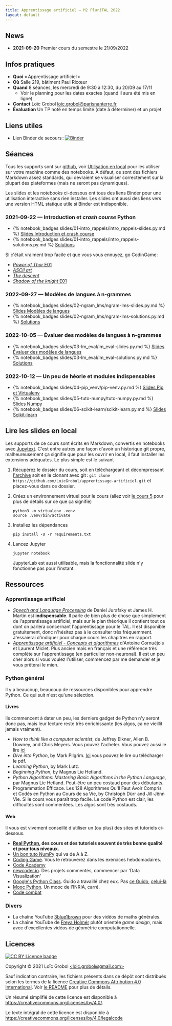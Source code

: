 ```yaml
---
title: Apprentissage artificiel — M2 PluriTAL 2022
layout: default
---
```


<!-- LTeX: language=fr -->

## News

- **2021-09-20** Premier cours du semestre le 21/09/2022

## Infos pratiques

- **Quoi** « Apprentissage artificiel »
- **Où** Salle 219, bâtiment Paul Ricœur
- **Quand** 8 séances, les mercredi de 9:30 à 12:30, du 20/09 au 17/11
  - Voir le planning pour les dates exactes (quand il aura été mis en ligne)
- **Contact** Loïc Grobol [<loic.grobol@parisnanterre.fr>](mailto:loic.grobol@parisnanterre.fr)
- **Évaluation** Un TP noté en temps limité (date à déterminer) et un projet

## Liens utiles

- Lien Binder de secours :
  [![Binder](https://mybinder.org/badge_logo.svg)](https://mybinder.org/v2/gh/LoicGrobol/apprentissage-artificiel/main)

## Séances

Tous les supports sont sur [github](https://github.com/loicgrobol/apprentissage-artificiel), voir
[Utilisation en local](#utilisation-en-local) pour les utiliser sur votre machine comme des
notebooks. À défaut, ce sont des fichiers Markdown assez standards, qui devraient se visualiser
correctement sur la plupart des plateformes (mais ne seront pas dynamiques).

Les slides et les notebooks ci-dessous ont tous des liens Binder pour une utilisation interactive
sans rien installer. Les slides ont aussi des liens vers une version HTML statique utile si Binder
est indisponible.

### 2021-09-22 — Introduction et *crash course* Python

- {% notebook_badges slides/01-intro_rappels/intro_rappels-slides.py.md %}
  [Slides Introduction et crash course](slides/01-intro_rappels/intro_rappels-slides.py.ipynb)
- {% notebook_badges slides/01-intro_rappels/intro_rappels-solutions.py.md %}
  [Solutions](slides/01-intro_rappels/intro_rappels-solutions.py.ipynb)

Si c'était vraiment trop facile et que vous vous ennuyez, go CodinGame :

- [*Power of Thor* E01](https://www.codingame.com/ide/puzzle/power-of-thor-episode-1)
- [*ASCII art*](https://www.codingame.com/ide/puzzle/ascii-art)
- [*The descent*](https://www.codingame.com/ide/puzzle/the-descent)
- [*Shadow of the knight* E01](https://www.codingame.com/ide/puzzle/shadows-of-the-knight-episode-1)

### 2022-09-27 — Modèles de langues à n-grammes

- {% notebook_badges slides/02-ngram_lms/ngram-lms-slides.py.md %}
  [Slides Modèles de langues](slides/02-ngram_lms/ngram-lms-slides.py.ipynb)
- {% notebook_badges slides/02-ngram_lms/ngram-lms-solutions.py.md %}
  [Solutions](slides/02-ngram_lms/ngram-lms-solutions.py.ipynb)

### 2022-10-05 — Évaluer des modèles de langues à n-grammes

- {% notebook_badges slides/03-lm_eval/lm_eval-slides.py.md %}
  [Slides Évaluer des modèles de langues](slides/03-lm_eval/lm_eval-slides.py.ipynb)
- {% notebook_badges slides/03-lm_eval/lm_eval-solutions.py.md %}
  [Solutions](slides/03-lm_eval/lm_eval-solutions.py.ipynb)

### 2022-10-12 — Un peu de héorie et modules indispensables

- {% notebook_badges slides/04-pip_venv/pip-venv.py.md %}
  [Slides Pip et Virtualenv](slides/04-pip_venv/pip-venv-slide.py.ipynb)
- {% notebook_badges slides/05-tuto-numpy/tuto-numpy.py.md %}
  [Slides Numpy](slides/05-tuto-numpy/tuto-numpy-slides.py.ipynb)
- {% notebook_badges slides/06-scikit-learn/scikit-learn.py.md %}
  [Slides Scikit-learn](slides/06-scikit-learn/scikit-learn-slide.py.ipynb)

## Lire les slides en local

Les supports de ce cours sont écrits en Markdown, convertis en notebooks avec
[Jupytext](https://github.com/mwouts/jupytext). C'est entre autres une façon d'avoir un historique
git propre, malheureusement ça signifie que pour les ouvrir en local, il faut installer les
extensions adéquates. Le plus simple est le suivant

1. Récupérez le dossier du cours, soit en téléchargeant et décompressant
   [l'archive](https://github.com/LoicGrobol/apprentissage-artificiel/archive/refs/heads/main.zip)
   soit en le clonant avec git : `git clone
   https://github.com/LoicGrobol/apprentissage-artificiel.git` et placez-vous dans ce dossier.
2. Créez un environnement virtuel pour le cours (allez voir [le cours
   5](https://mybinder.org/v2/gh/loicgrobol/apprentissage-artificiel/main?urlpath=tree/slides/lecture-05/lecture-05.md)
   pour plus de détails sur ce que ça signifie)

   ```console
   python3 -m virtualenv .venv
   source .venv/bin/activate
   ```

3. Installez les dépendances

   ```console
   pip install -U -r requirements.txt
   ```

4. Lancez Jupyter

   ```console
   jupyter notebook
   ```

   JupyterLab est aussi utilisable, mais la fonctionnalité slide n'y fonctionne pas pour l'instant.

## Ressources

### Apprentissage artificiel

- [*Speech and Language Processing*](https://web.stanford.edu/~jurafsky/slp3/) de Daniel Jurafsky et
  James H. Martin est **indispensable**. Il parle de bien plus de chose que simplement de
  l'apprentissage artificiel, mais sur le plan théorique il contient tout ce dont on parlera
  concernant l'apprentissage pour le TAL. Il est disponible gratuitement, donc n'hésitez pas à le
  consulter très fréquemment. J'essaierai d'indiquer pour chaque cours les chapitres en rapport.
- [*Apprentissage artificiel - Concepts et
  algorithmes*](https://www.eyrolles.com/Informatique/Livre/apprentissage-artificiel-9782416001048/)
  d'Antoine Cornuéjols et Laurent Miclet. Plus ancien mais en français et une référence très
  complète sur l'apprentissage (en particulier non-neuronal). Il est un peu cher alors si vous
  voulez l'utiliser, commencez par me demander et je vous prêterai le mien.

### Python général

Il y a beaucoup, beaucoup de ressources disponibles pour apprendre Python. Ce qui suit n'est qu'une
sélection.

#### Livres

Ils commencent à dater un peu, les derniers gadget de Python n'y seront donc pas, mais leur lecture
reste très enrichissante (les algos, ça ne vieillit jamais vraiment).

- *How to think like a computer scientist*, de Jeffrey Elkner, Allen B. Downey, and Chris Meyers.
  Vous pouvez l'acheter. Vous pouvez aussi le lire
  [ici](http://openbookproject.net/thinkcs/python/english3e/)
- *Dive into Python*, by Mark Pilgrim. [Ici](http://www.diveintopython3.net/) vous pouvez le lire ou
  télécharger le pdf.
- *Learning Python*, by Mark Lutz.
- *Beginning Python*, by Magnus Lie Hetland.
- *Python Algorithms: Mastering Basic Algorithms in the Python Language*, par Magnus Lie Hetland.
  Peut-être un peu costaud pour des débutants.
- Programmation Efficace. Les 128 Algorithmes Qu'Il Faut Avoir Compris et Codés en Python au Cours
  de sa Vie, by Christoph Dürr and Jill-Jênn Vie. Si le cours vous paraît trop facile. Le code
  Python est clair, les difficultés sont commentées. Les algos sont très costauds.

#### Web

Il vous est vivement conseillé d'utiliser un (ou plus) des sites et tutoriels ci-dessous.

- **[Real Python](https://realpython.com), des cours et des tutoriels souvent de très bonne qualité
  et pour tous niveaux.**
- [Un bon tuto NumPy](https://cs231n.github.io/python-numpy-tutorial/) qui va de A à Z.
- [Coding Game](https://www.codingame.com/home). Vous le retrouverez dans les exercices
  hebdomadaires.
- [Code Academy](https://www.codecademy.com/fr/learn/python)
- [newcoder.io](http://newcoder.io/). Des projets commentés, commencer par 'Data Visualization'
- [Google's Python Class](https://developers.google.com/edu/python/). Guido a travaillé chez eux.
  Pas [ce
  Guido](http://vignette2.wikia.nocookie.net/pixar/images/1/10/Guido.png/revision/latest?cb=20140314012724),
  [celui-là](https://en.wikipedia.org/wiki/Guido_van_Rossum#/media/File:Guido_van_Rossum_OSCON_2006.jpg)
- [Mooc Python](https://www.fun-mooc.fr/courses/inria/41001S03/session03/about#). Un mooc de
  l'INRIA, carré.
- [Code combat](https://codecombat.com/)

### Divers

- La chaîne YouTube [3blue1brown](https://www.youtube.com/c/3blue1brown) pour des vidéos de maths
  générales.
- La chaîne YouTube de [Freya Holmér](https://www.youtube.com/c/Acegikmo) plutôt orientée *game
  design*, mais avec d'excellentes vidéos de géométrie computationnelle.

## Licences

[![CC BY Licence
badge](https://i.creativecommons.org/l/by/4.0/88x31.png)](http://creativecommons.org/licenses/by/4.0/)

Copyright © 2021 Loïc Grobol [\<loic.grobol@gmail.com\>](mailto:loic.grobol@gmail.com)

Sauf indication contraire, les fichiers présents dans ce dépôt sont distribués selon les termes de
la licence [Creative Commons Attribution 4.0
International](https://creativecommons.org/licenses/by/4.0/). Voir [le README](README.md#Licences)
pour plus de détails.

 Un résumé simplifié de cette licence est disponible à
 <https://creativecommons.org/licenses/by/4.0/>.

 Le texte intégral de cette licence est disponible à
 <https://creativecommons.org/licenses/by/4.0/legalcode>
